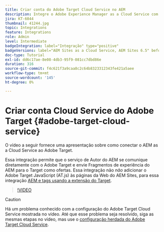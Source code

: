 ```yaml
---
title: Criar conta do Adobe Target Cloud Service no AEM
description: Integre o Adobe Experience Manager as a Cloud Service com o Adobe Target usando a autenticação Cloud Service e Adobe IMS.
jira: KT-6044
thumbnail: 41244.jpg
topic: Integrations
feature: Integrations
role: Admin
level: Intermediate
badgeIntegration: label="Integração" type="positive"
badgeVersions: label="AEM Sites as a Cloud Service, AEM Sites 6.5" before-title="false"
doc-type: Tutorial
exl-id: dd6c17ae-8e08-4db3-95f9-081cc7dbd86e
duration: 316
source-git-commit: f4c621f3a9caa8c2c64b8323312343fe421a5aee
workflow-type: tm+mt
source-wordcount: '145'
ht-degree: 0%

---
```


# Criar conta Cloud Service do Adobe Target {#adobe-target-cloud-service}

O vídeo a seguir fornece uma apresentação sobre como conectar o AEM as a Cloud Service ao Adobe Target.

Essa integração permite que o serviço de Autor do AEM se comunique diretamente com o Adobe Target e envie Fragmentos de experiência do AEM para o Target como ofertas.  Essa integração não *não* adicionar o Adobe Target JavaScript (AT.js) às páginas da Web do AEM Sites, para essa integração [AEM e tags usando a extensão do Target](../experience-platform/data-collection/tags/connect-aem-tag-property-using-ims.md).

>[!VIDEO](https://video.tv.adobe.com/v/41244?quality=12&learn=on)

>[!CAUTION]
>
>Há um problema conhecido com a configuração do Adobe Target Cloud Service mostrada no vídeo. Até que esse problema seja resolvido, siga as mesmas etapas no vídeo, mas use o [configuração herdada do Adobe Target Cloud Service](https://experienceleague.adobe.com/docs/experience-manager-learn/aem-target-tutorial/aem-target-implementation/using-aem-cloud-services.html).
